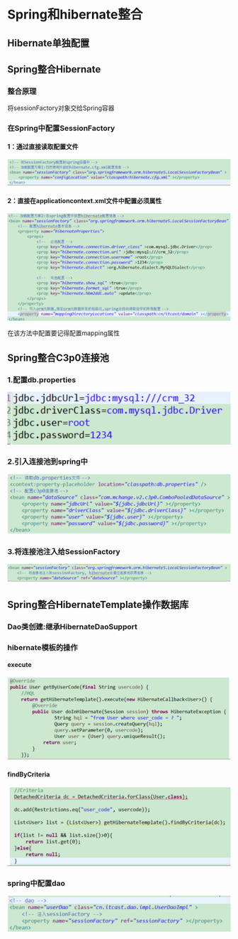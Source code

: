 # Spring和hibernate整合

## Hibernate单独配置

## Spring整合Hibernate

### 整合原理

将sessionFactory对象交给Spring容器

### 在Spring中配置SessionFactory

#### 1：通过直接读取配置文件

![](../../../.gitbook/assets/image%20%2892%29.png)

#### 2：直接在applicationcontext.xml文件中配置必须属性

![](../../../.gitbook/assets/image%20%2847%29.png)

在该方法中配置要记得配置mapping属性



## Spring整合C3p0连接池

### 1.配置db.properties

![](../../../.gitbook/assets/image%20%28131%29.png)

### 2.引入连接池到spring中

![](../../../.gitbook/assets/image%20%2885%29.png)

### 3.将连接池注入给SessionFactory

![](../../../.gitbook/assets/image%20%28106%29.png)

## Spring整合HibernateTemplate操作数据库

### Dao类创建:继承HibernateDaoSupport

### hibernate模板的操作

#### execute

![](../../../.gitbook/assets/image%20%2899%29.png)

#### findByCriteria

![](../../../.gitbook/assets/image%20%2876%29.png)

### spring中配置dao

![](../../../.gitbook/assets/image%20%28158%29.png)



